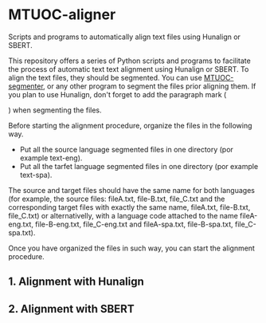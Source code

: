 # MTUOC-aligner
Scripts and programs to automatically align text files using Hunalign or SBERT.

This repository offers a series of Python scripts and programs to facilitate the process of automatic text text alignment using Hunalign or SBERT. To align the text files, they should be segmented. You can use [MTUOC-segmenter](https://github.com/aoliverg/MTUOC-segmenter), or any other program to segment the files prior aligning them. If you plan to use Hunalign, don't forget to add the paragraph mark (<p>) when segmenting the files.

Before starting the alignment procedure, organize the files in the following way.

* Put all the source language segmented files in one directory (por example text-eng). 
* Put all the tarfet language segmented files in one directory (por example text-spa).

The source and target files should have the same name for both languages (for example, the source files: fileA.txt, file-B.txt, file_C.txt and the corresponding target files with exactly the same name, fileA.txt, file-B.txt, file_C.txt) or alternativelly, with a language code attached to the name  fileA-eng.txt, file-B-eng.txt, file_C-eng.txt and fileA-spa.txt, file-B-spa.txt, file_C-spa.txt).

Once you have organized the files in such way, you can start the alignment procedure.

## 1. Alignment with Hunalign

## 2. Alignment with SBERT
